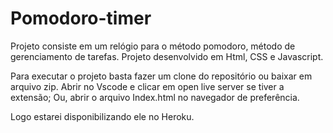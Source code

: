 # Pomodoro-timer

Projeto consiste em um relógio para o método pomodoro, método de gerenciamento de tarefas.
Projeto desenvolvido em Html, CSS e Javascript.


Para executar o projeto basta fazer um clone do repositório ou baixar em arquivo zip.
Abrir no Vscode e clicar em open live server se tiver a extensão;
Ou, abrir o arquivo Index.html no navegador de preferência.


Logo estarei disponibilizando ele no Heroku.
